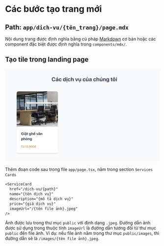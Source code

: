 # Các bước tạo trang mới

## Path: `app/dich-vu/{tên_trang}/page.mdx`

Nội dung trang được định nghĩa bằng cú pháp [Markdown](https://www.markdownguide.org/cheat-sheet/) cơ bản hoặc các component đặc biệt được định nghĩa trong `components/mdx/`.

## Tạo tile trong landing page
![tile-example.png](../public/tile-example.png)

Thêm đoạn code sau trong file `app/page.tsx`, nằm trong section `Services Cards`
```
<ServiceCard
  href="/dich-vu/{path}"
  name="{tên dịch vụ}"
  description="{mô tả dịch vụ}"
  price="{giá dịch vụ}"
  imageUrl="/{tên file ảnh}.jpeg"
/>
```

Ảnh được lưu trong thư mục `public` với định dạng `.jpeg`. Đường dẫn ảnh được sử dụng trong thuộc tính `imageUrl` là đường dẫn tương đối từ thư mục `public` đến file ảnh. Ví dụ: nếu file ảnh nằm trong thư mục `public/images`, thì đường dẫn sẽ là `/images/{tên file ảnh}.jpeg`.